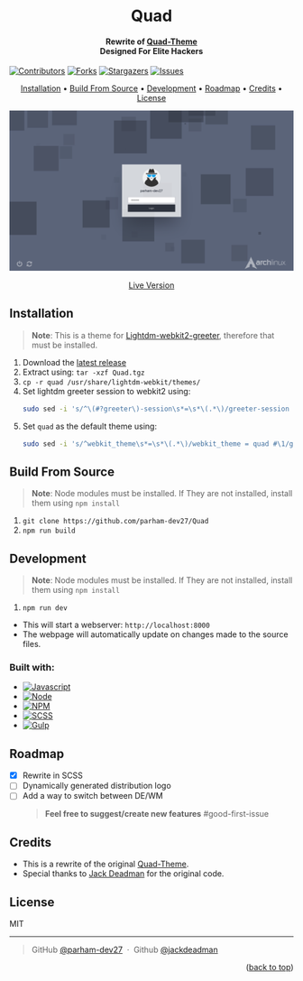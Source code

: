 <a name="readme-top"></a>

<h1 align="center">
  <br>
  Quad
  <br>
</h1>

<h4 align="center">
Rewrite of <a href="https://github.com/jackdeadman/quad">Quad-Theme</a> 
<br>
Designed For Elite Hackers
</h4>

<p align="center">

[![Contributors][contributors-shield]][contributors-url]
[![Forks][forks-shield]][forks-url]
[![Stargazers][stars-shield]][stars-url]
[![Issues][issues-shield]][issues-url]

</p>

<p align="center">
  <a href="#installation">Installation</a> •
  <a href="#build-from-source">Build From Source</a> •
  <a href="#development">Development</a> •
  <a href="#roadmap">Roadmap</a> •
  <a href="#credit">Credits</a> •
  <a href="#license">License</a>
</p>

![screenshot](screenshot.png)

<p align="center"><a href="#{LIVE}">Live Version</a></p>

## Installation

> **Note**:
> This is a theme for <a href="https://github.com/MerkeX/Lightdm-webkit2-greeter" target="_blank">Lightdm-webkit2-greeter</a>, therefore that must be installed.

1. Download the [latest release](https://github.com/parham-dev27/Quad/releases)
1. Extract using: `tar -xzf Quad.tgz`
1. `cp -r quad /usr/share/lightdm-webkit/themes/`
1. Set lightdm greeter session to webkit2 using:
    ```sh
    sudo sed -i 's/^\(#?greeter\)-session\s*=\s*\(.*\)/greeter-session = lightdm-webkit2-greeter #\1/ #\2g' /etc/lightdm/lightdm.conf
    ```
1. Set `quad` as the default theme using:
    ```sh
    sudo sed -i 's/^webkit_theme\s*=\s*\(.*\)/webkit_theme = quad #\1/g' /etc/lightdm/lightdm-webkit2-greeter.conf
    ```

## Build From Source

> **Note**:
> Node modules must be installed.
> If They are not installed, install them using `npm install`

1. `git clone https://github.com/parham-dev27/Quad`
1. `npm run build`

## Development

> **Note**:
> Node modules must be installed.
> If They are not installed, install them using `npm install`

1. `npm run dev`

-   This will start a webserver: `http://localhost:8000`
-   The webpage will automatically update on changes made to the source files.

### Built with:

-   [![Javascript][js]][js]
-   [![Node][node.js]][node-url]
-   [![NPM][npm]][npm-url]
-   [![SCSS][scss]][scss]
-   [![Gulp][gulp]][gulp-url]

## Roadmap

-   [x] Rewrite in SCSS
-   [ ] Dynamically generated distribution logo
-   [ ] Add a way to switch between DE/WM
    > **Feel free to suggest/create new features** #good-first-issue

## Credits

-   This is a rewrite of the original <a href="https://github.com/jackdeadman/quad">Quad-Theme</a>.
-   Special thanks to <a href="https://github.com/jackdeadman">Jack Deadman</a> for the original code.

## License

MIT

---

> GitHub [@parham-dev27](https://github.com/parham-dev27) &nbsp;&middot;&nbsp;
> Github [@jackdeadman](https://github.com/jackdeadman)

<p align="right">(<a href="#readme-top">back to top</a>)</p>
<!-- IMG -->

[contributors-shield]: https://img.shields.io/github/contributors/parham-dev27/Quad.svg?style=for-the-badge
[contributors-url]: https://github.com/parham-dev27/Quad/graphs/contributors
[forks-shield]: https://img.shields.io/github/forks/parham-dev27/Quad.svg?style=for-the-badge
[forks-url]: https://github.com/parham-dev27/Quad/network/members
[stars-shield]: https://img.shields.io/github/stars/parham-dev27/Quad.svg?style=for-the-badge
[stars-url]: https://github.com/parham-dev27/Quad/stargazers
[issues-shield]: https://img.shields.io/github/issues/parham-dev27/Quad.svg?style=for-the-badge
[issues-url]: https://github.com/parham-dev27/Quad/issues
[license-shield]: https://img.shields.io/github/license/parham-dev27/Quad.svg?style=for-the-badge
[license-url]: https://github.com/parham-dev27/Quad/blob/master/LICENSE.txt
[npm]: https://img.shields.io/badge/npm-000000?style=for-the-badge&logo=npm&logoColor=red
[npm-url]: https://www.npmjs.com/
[node.js]: https://img.shields.io/badge/node-darkgreen?style=for-the-badge&logo=node.js&logoColor=white
[node-url]: https://nodejs.org/en
[gulp]: https://img.shields.io/badge/gulp-35495E?style=for-the-badge&logo=gulp&logoColor=4FC08D
[gulp-url]: https://gulpjs.com/
[scss]: https://img.shields.io/badge/SCSS-bf4080?style=for-the-badge&logo=sass&logoColor=white
[scss]: https://sass-lang.com/documentation/syntax/
[js]: https://img.shields.io/badge/Javascript-4A4A55?style=for-the-badge&logo=javascript&logoColor=yello
[js]: https://developer.mozilla.org/en-US/docs/Web/javascript
